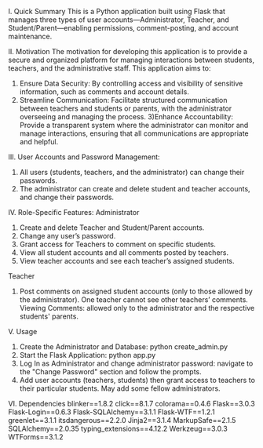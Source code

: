 I. Quick Summary
This is a Python application built using Flask that manages three types of user accounts—Administrator, Teacher, and Student/Parent—enabling permissions, comment-posting, and account maintenance.


II. Motivation
The motivation for developing this application is to provide a secure and organized platform for managing interactions between students, teachers, and the administrative staff. This application aims to:
1) Ensure Data Security: By controlling access and visibility of sensitive information, such as comments and account details.
2) Streamline Communication: Facilitate structured communication between teachers and students or parents, with the administrator overseeing and managing the process.
3)Enhance Accountability: Provide a transparent system where the administrator can monitor and manage interactions, ensuring that all communications are appropriate and helpful.


III. User Accounts and Password Management:
1) All users (students, teachers, and the administrator) can change their passwords.
2) The administrator can create and delete student and teacher accounts, and change their passwords.


IV. Role-Specific Features:
Administrator

1) Create and delete Teacher and Student/Parent accounts.
2) Change any user’s password.
3) Grant access for Teachers to comment on specific students.
4) View all student accounts and all comments posted by teachers.
5) View teacher accounts and see each teacher’s assigned students.

Teacher

1) Post comments on assigned student accounts (only to those allowed by the administrator). One teacher cannot see other teachers’ comments.
Viewing Comments: allowed only to the administrator and the respective students' parents.



V. Usage
1) Create the Administrator and Database: python create_admin.py
2) Start the Flask Application: python app.py
3) Log In as Administrator and change administrator password: navigate to the "Change Password" section and follow the prompts.
4) Add user accounts (teachers, students) then grant access to teachers to their particular students. May add some fellow administrators.


VI. Dependencies 
blinker==1.8.2
click==8.1.7
colorama==0.4.6
Flask==3.0.3
Flask-Login==0.6.3
Flask-SQLAlchemy==3.1.1
Flask-WTF==1.2.1
greenlet==3.1.1
itsdangerous==2.2.0
Jinja2==3.1.4
MarkupSafe==2.1.5
SQLAlchemy==2.0.35
typing_extensions==4.12.2
Werkzeug==3.0.3
WTForms==3.1.2
